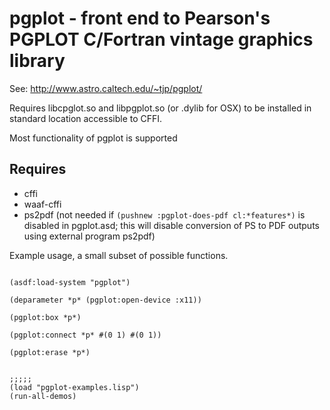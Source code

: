 # pgplot - front end to Pearson's PGPLOT C/Fortran vintage graphics library

See: http://www.astro.caltech.edu/~tjp/pgplot/

Requires libcpglot.so and libpgplot.so (or .dylib for OSX) to be installed
in standard location accessible to CFFI.

Most functionality of pgplot is supported


## Requires

* cffi
* waaf-cffi
* ps2pdf   (not needed if ````(pushnew :pgplot-does-pdf cl:*features*)````  is disabled in pgplot.asd; this will disable conversion of PS to PDF outputs using external program ps2pdf)


Example usage, a small subset of possible functions.

````

(asdf:load-system "pgplot")

(deparameter *p* (pgplot:open-device :x11))

(pgplot:box *p*)

(pgplot:connect *p* #(0 1) #(0 1))

(pgplot:erase *p*)


;;;;;
(load "pgplot-examples.lisp")
(run-all-demos)



````
